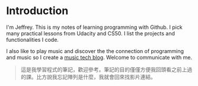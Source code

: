 # Introduction

I'm Jeffrey. This is my notes of learning programming with Github. I pick many practical lessons from Udacity and CS50. I list the projects and functionalities I code.

I also like to play music and discover the the connection of programming and music so I create a [music tech blog](https://medium.com/music-tech-alliance). Welcome to communicate with me.

> 這是我學習程式的筆記，歡迎參考。筆記的目的僅僅方便我回頭看之前上過的課。比方說我忘記陣列是什麼，我就會回來找影片連結。

